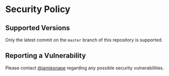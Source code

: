 # Security Policy

## Supported Versions

Only the latest commit on the `master` branch of this repository is supported.

## Reporting a Vulnerability

Please contact [@jamiesnape](https://github.com/jamiesnape) regarding any possible security vulnerabilities.
